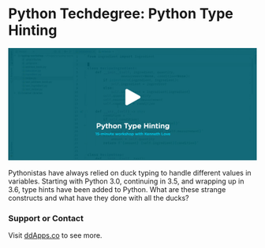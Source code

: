 # Python Techdegree: Python Type Hinting
![](banner.png?raw=true)

Pythonistas have always relied on duck typing to handle different values in variables. Starting with Python 3.0, continuing in 3.5, and wrapping up in 3.6, type hints have been added to Python. What are these strange constructs and what have they done with all the ducks?

### Support or Contact
Visit [ddApps.co](http://ddapps.co) to see more.
